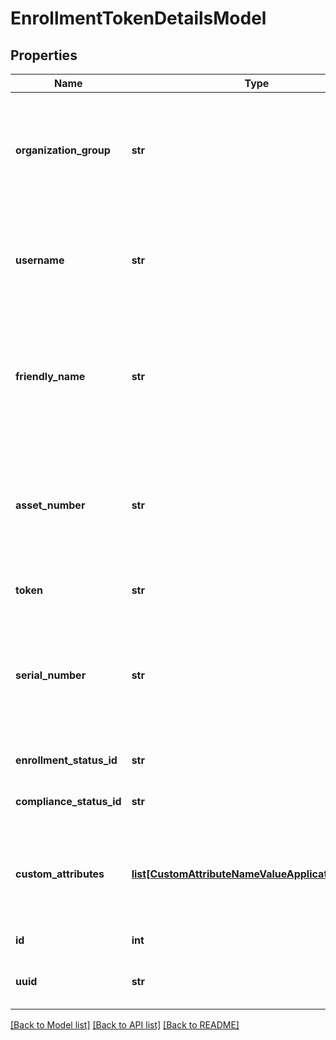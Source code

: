 # EnrollmentTokenDetailsModel

## Properties
Name | Type | Description | Notes
------------ | ------------- | ------------- | -------------
**organization_group** | **str** | Gets or sets organization Group Name where Current Enrollment Token is valid. | [optional] 
**username** | **str** | Gets or sets enrollment User Name for whom current Enrollment Token is generated. | [optional] 
**friendly_name** | **str** | Gets or sets friendly Name of the Device, which will be enrolled using the current Enrollment Token. | [optional] 
**asset_number** | **str** | Gets or sets asset Number of the Device, which will be enrolled using the current Enrollment Token. | [optional] 
**token** | **str** | Gets or sets enrollment Token. | [optional] 
**serial_number** | **str** | Gets or sets serial Number of the device, which will be enrolled using the current Enrollment Token. | [optional] 
**enrollment_status_id** | **str** | Gets or sets enrollment Status Id. | [optional] 
**compliance_status_id** | **str** | Gets or sets compliance Status Id. | [optional] 
**custom_attributes** | [**list[CustomAttributeNameValueApplicationModel_]**](CustomAttributeNameValueApplicationModel_.md) | Gets or sets list of Custom Attributes mapped to the Enrollment Token. | [optional] 
**id** | **int** | Gets or sets identifier. | [optional] 
**uuid** | **str** | Gets or sets current objects UUID. | [optional] 

[[Back to Model list]](../README.md#documentation-for-models) [[Back to API list]](../README.md#documentation-for-api-endpoints) [[Back to README]](../README.md)


